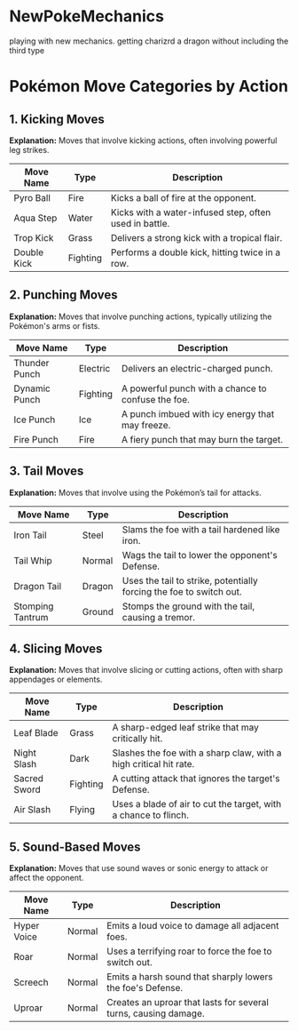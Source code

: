 # NewPokeMechanics
playing with new mechanics. getting charizrd a dragon without including the third type

# Pokémon Move Categories by Action

## 1. Kicking Moves

**Explanation:** Moves that involve kicking actions, often involving powerful leg strikes.

| Move Name   | Type     | Description                                      |
|-------------|----------|--------------------------------------------------|
| Pyro Ball    | Fire     | Kicks a ball of fire at the opponent.            |
| Aqua Step    | Water    | Kicks with a water-infused step, often used in battle. |
| Trop Kick    | Grass    | Delivers a strong kick with a tropical flair.    |
| Double Kick  | Fighting | Performs a double kick, hitting twice in a row.  |

## 2. Punching Moves

**Explanation:** Moves that involve punching actions, typically utilizing the Pokémon's arms or fists.

| Move Name   | Type     | Description                                      |
|-------------|----------|--------------------------------------------------|
| Thunder Punch | Electric | Delivers an electric-charged punch.              |
| Dynamic Punch | Fighting | A powerful punch with a chance to confuse the foe. |
| Ice Punch    | Ice      | A punch imbued with icy energy that may freeze.  |
| Fire Punch   | Fire     | A fiery punch that may burn the target.         |

## 3. Tail Moves

**Explanation:** Moves that involve using the Pokémon’s tail for attacks.

| Move Name    | Type     | Description                                      |
|--------------|----------|--------------------------------------------------|
| Iron Tail    | Steel    | Slams the foe with a tail hardened like iron.    |
| Tail Whip    | Normal   | Wags the tail to lower the opponent's Defense.   |
| Dragon Tail  | Dragon   | Uses the tail to strike, potentially forcing the foe to switch out. |
| Stomping Tantrum | Ground | Stomps the ground with the tail, causing a tremor. |

## 4. Slicing Moves

**Explanation:** Moves that involve slicing or cutting actions, often with sharp appendages or elements.

| Move Name    | Type     | Description                                      |
|--------------|----------|--------------------------------------------------|
| Leaf Blade   | Grass    | A sharp-edged leaf strike that may critically hit. |
| Night Slash  | Dark     | Slashes the foe with a sharp claw, with a high critical hit rate. |
| Sacred Sword | Fighting | A cutting attack that ignores the target's Defense. |
| Air Slash    | Flying   | Uses a blade of air to cut the target, with a chance to flinch. |

## 5. Sound-Based Moves

**Explanation:** Moves that use sound waves or sonic energy to attack or affect the opponent.

| Move Name    | Type     | Description                                      |
|--------------|----------|--------------------------------------------------|
| Hyper Voice  | Normal   | Emits a loud voice to damage all adjacent foes. |
| Roar         | Normal   | Uses a terrifying roar to force the foe to switch out. |
| Screech      | Normal   | Emits a harsh sound that sharply lowers the foe's Defense. |
| Uproar       | Normal   | Creates an uproar that lasts for several turns, causing damage. |

